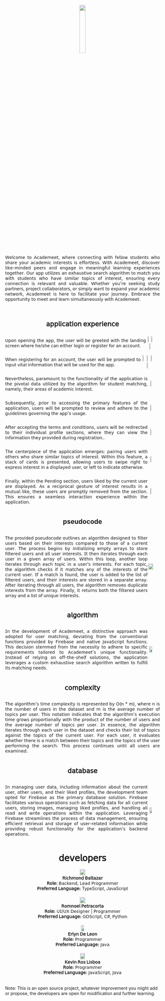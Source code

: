 <div align="center">
  <img src="https://github.com/Retchizu/Academeet/assets/116050858/5195f808-f28f-4cbf-b672-188d0ad43d17" width="20%" height="20%" style="display: block;"></img> 
</div>

<br>

<div align="center">
   <p style="text-align: justify;">𝖶𝖾𝗅𝖼𝗈𝗆𝖾 𝗍𝗈 𝖠𝖼𝖺𝖽𝖾𝗆𝖾𝖾𝗍, 𝗐𝗁𝖾𝗋𝖾 𝖼𝗈𝗇𝗇𝖾𝖼𝗍𝗂𝗇𝗀 𝗐𝗂𝗍𝗁 𝖿𝖾𝗅𝗅𝗈𝗐 𝗌𝗍𝗎𝖽𝖾𝗇𝗍𝗌 𝗐𝗁𝗈 𝗌𝗁𝖺𝗋𝖾 𝗒𝗈𝗎𝗋 𝖺𝖼𝖺𝖽𝖾𝗆𝗂𝖼 𝗂𝗇𝗍𝖾𝗋𝖾𝗌𝗍𝗌 𝗂𝗌 𝖾𝖿𝖿𝗈𝗋𝗍𝗅𝖾𝗌𝗌. 𝖶𝗂𝗍𝗁 𝖠𝖼𝖺𝖽𝖾𝗆𝖾𝖾𝗍, 𝖽𝗂𝗌𝖼𝗈𝗏𝖾𝗋 𝗅𝗂𝗄𝖾-𝗆𝗂𝗇𝖽𝖾𝖽 𝗉𝖾𝖾𝗋𝗌 𝖺𝗇𝖽 𝖾𝗇𝗀𝖺𝗀𝖾 𝗂𝗇 𝗆𝖾𝖺𝗇𝗂𝗇𝗀𝖿𝗎𝗅 𝗅𝖾𝖺𝗋𝗇𝗂𝗇𝗀 𝖾𝗑𝗉𝖾𝗋𝗂𝖾𝗇𝖼𝖾𝗌 𝗍𝗈𝗀𝖾𝗍𝗁𝖾𝗋. 𝖮𝗎𝗋 𝖺𝗉𝗉 𝗎𝗍𝗂𝗅𝗂𝗓𝖾𝗌 𝖺𝗇 𝖾𝗑𝗁𝖺𝗎𝗌𝗍𝗂𝗏𝖾 𝗌𝖾𝖺𝗋𝖼𝗁 𝖺𝗅𝗀𝗈𝗋𝗂𝗍𝗁𝗆 𝗍𝗈 𝗆𝖺𝗍𝖼𝗁 𝗒𝗈𝗎 𝗐𝗂𝗍𝗁 𝗌𝗍𝗎𝖽𝖾𝗇𝗍𝗌 𝗐𝗁𝗈 𝗁𝖺𝗏𝖾 𝗌𝗂𝗆𝗂𝗅𝖺𝗋 𝗍𝗈𝗉𝗂𝖼𝗌 𝗈𝖿 𝗂𝗇𝗍𝖾𝗋𝖾𝗌𝗍, 𝖾𝗇𝗌𝗎𝗋𝗂𝗇𝗀 𝖾𝗏𝖾𝗋𝗒 𝖼𝗈𝗇𝗇𝖾𝖼𝗍𝗂𝗈𝗇 𝗂𝗌 𝗋𝖾𝗅𝖾𝗏𝖺𝗇𝗍 𝖺𝗇𝖽 𝗏𝖺𝗅𝗎𝖺𝖻𝗅𝖾. 𝖶𝗁𝖾𝗍𝗁𝖾𝗋 𝗒𝗈𝗎'𝗋𝖾 𝗌𝖾𝖾𝗄𝗂𝗇𝗀 𝗌𝗍𝗎𝖽𝗒 𝗉𝖺𝗋𝗍𝗇𝖾𝗋𝗌, 𝗉𝗋𝗈𝗃𝖾𝖼𝗍 𝖼𝗈𝗅𝗅𝖺𝖻𝗈𝗋𝖺𝗍𝗈𝗋𝗌, 𝗈𝗋 𝗌𝗂𝗆𝗉𝗅𝗒 𝗐𝖺𝗇𝗍 𝗍𝗈 𝖾𝗑𝗉𝖺𝗇𝖽 𝗒𝗈𝗎𝗋 𝖺𝖼𝖺𝖽𝖾𝗆𝗂𝖼 𝗇𝖾𝗍𝗐𝗈𝗋𝗄, 𝖠𝖼𝖺𝖽𝖾𝗆𝖾𝖾𝗍 𝗂𝗌 𝗁𝖾𝗋𝖾 𝗍𝗈 𝖿𝖺𝖼𝗂𝗅𝗂𝗍𝖺𝗍𝖾 𝗒𝗈𝗎𝗋 𝗃𝗈𝗎𝗋𝗇𝖾𝗒. 𝖤𝗆𝖻𝗋𝖺𝖼𝖾 𝗍𝗁𝖾 𝗈𝗉𝗉𝗈𝗋𝗍𝗎𝗇𝗂𝗍𝗒 𝗍𝗈 𝗆𝖾𝖾𝗍 𝖺𝗇𝖽 𝗅𝖾𝖺𝗋𝗇 𝗌𝗂𝗆𝗎𝗅𝗍𝖺𝗇𝖾𝗈𝗎𝗌𝗅𝗒 𝗐𝗂𝗍𝗁 𝖠𝖼𝖺𝖽𝖾𝗆𝖾𝖾𝗍.</p>
</div>

<br>

<div align="center">
  <h2><b>𝖺𝗉𝗉𝗅𝗂𝖼𝖺𝗍𝗂𝗈𝗇 𝖾𝗑𝗉𝖾𝗋𝗂𝖾𝗇𝖼𝖾</b></h2>
</div>

<div align="center" style="display: flex; flex-direction: row; align-items: center; justify-content: center;">
   <p style="text-align: justify;">𝖴𝗉𝗈𝗇 𝗈𝗉𝖾𝗇𝗂𝗇𝗀 𝗍𝗁𝖾 𝖺𝗉𝗉, 𝗍𝗁𝖾 𝗎𝗌𝖾𝗋 𝗐𝗂𝗅𝗅 𝖻𝖾 𝗀𝗋𝖾𝖾𝗍𝖾𝖽 𝗐𝗂𝗍𝗁 𝗍𝗁𝖾 𝗅𝖺𝗇𝖽𝗂𝗇𝗀 𝗌𝖼𝗋𝖾𝖾𝗇 𝗐𝗁𝖾𝗋𝖾 𝗁𝖾/𝗌𝗁𝖾 𝖼𝖺𝗇 𝖾𝗂𝗍𝗁𝖾𝗋 𝗅𝗈𝗀𝗂𝗇 𝗈𝗋 𝗋𝖾𝗀𝗂𝗌𝗍𝖾𝗋 𝖿𝗈𝗋 𝖺𝗇 𝖺𝖼𝖼𝗈𝗎𝗇𝗍.</p>
   <div style="display: flex; flex-direction: row; align-items: center; justify-content: center;">
      <div style="margin-right: 20px;">
         <img src="https://github.com/Retchizu/Academeet/assets/116050858/8968f34f-4dbc-41f4-a13f-5586f54e68a5" width="30%"></img> <img src="https://github.com/Retchizu/Academeet/assets/116050858/18490050-f139-4316-8279-4318f2fe0a01" width="30%"></img> <img src="https://github.com/Retchizu/Academeet/assets/116050858/71fbf831-1f93-4cad-8553-949b0c05da21" width="30%"></img> 
      </div>
   </div>
</div>

<div align="center" style="display: flex; flex-direction: row; align-items: center; justify-content: center;">
    <br>
   <p style="text-align: justify;">When 𝗋𝖾𝗀𝗂𝗌𝗍𝖾𝗋𝗂𝗇𝗀 𝖿𝗈𝗋 𝖺𝗇 𝖺𝖼𝖼𝗈𝗎𝗇𝗍, 𝗍𝗁𝖾 𝗎𝗌𝖾𝗋 𝗐𝗂𝗅𝗅 𝖻𝖾 𝗉𝗋𝗈𝗆𝗉𝗍𝖾𝖽 𝗍𝗈 𝗂𝗇𝗉𝗎𝗍 𝗏𝗂𝗍𝖺𝗅 𝗂𝗇𝖿𝗈𝗋𝗆𝖺𝗍𝗂𝗈𝗇 𝗍𝗁𝖺𝗍 𝗐𝗂𝗅𝗅 𝖻𝖾 𝗎𝗌𝖾𝖽 𝖿𝗈𝗋 𝗍𝗁𝖾 𝖺𝗉𝗉.</p>
   <div style="display: flex; flex-direction: row; align-items: center; justify-content: center;">
      <div style="margin-right: 20px;">
         <img src="https://github.com/Retchizu/Academeet/assets/116050858/9913af8e-b3eb-4227-bdd6-119d9148d051" width="23%"></img> <img src="https://github.com/Retchizu/Academeet/assets/116050858/bf3f71fd-3874-4113-aa34-226fbd447fbe" width="23%"></img> <img src="https://github.com/Retchizu/Academeet/assets/116050858/63e8f0fd-4d33-4146-9f70-61933b68bea2" width="23%"></img> <img src="https://github.com/Retchizu/Academeet/assets/116050858/f4333c25-49d9-4680-8024-38c8d5d64858" width="23%"></img> 
      </div>
   </div>
</div>

<div align="center" style="display: flex; flex-direction: row; align-items: center; justify-content: center;">
    <br>
   <p style="text-align: justify;">𝖭𝖾𝗏𝖾𝗋𝗍𝗁𝖾𝗅𝖾𝗌𝗌, 𝗉𝖺𝗋𝖺𝗆𝗈𝗎𝗇𝗍 𝗍𝗈 𝗍𝗁𝖾 𝖿𝗎𝗇𝖼𝗍𝗂𝗈𝗇𝖺𝗅𝗂𝗍𝗒 𝗈𝖿 𝗍𝗁𝖾 𝖺𝗉𝗉𝗅𝗂𝖼𝖺𝗍𝗂𝗈𝗇 𝗂𝗌 𝗍𝗁𝖾 𝗉𝗂𝗏𝗈𝗍𝖺𝗅 𝖽𝖺𝗍𝖺 𝗎𝗍𝗂𝗅𝗂𝗓𝖾𝖽 𝖻𝗒 𝗍𝗁𝖾 𝖺𝗅𝗀𝗈𝗋𝗂𝗍𝗁𝗆 𝖿𝗈𝗋 𝗌𝗍𝗎𝖽𝖾𝗇𝗍 𝗆𝖺𝗍𝖼𝗁𝗂𝗇𝗀, 𝗇𝖺𝗆𝖾𝗅𝗒, 𝗍𝗁𝖾𝗂𝗋 𝖺𝗋𝖾𝖺𝗌 𝗈𝖿 𝖺𝖼𝖺𝖽𝖾𝗆𝗂𝖼 𝗂𝗇𝗍𝖾𝗋𝖾𝗌𝗍.</p>
   <div style="display: flex; flex-direction: row; align-items: center; justify-content: center;">
      <div style="margin-right: 20px;">
         <img src="https://github.com/Retchizu/Academeet/assets/116050858/66de1bfb-80ab-4299-8de6-6ed6c121f4e2" width="25%"></img> 
      </div>
   </div>
</div>

<div align="center" style="display: flex; flex-direction: row; align-items: center; justify-content: center;">
    <br>
   <p style="text-align: justify;">𝖲𝗎𝖻𝗌𝖾𝗊𝗎𝖾𝗇𝗍𝗅𝗒, 𝗉𝗋𝗂𝗈𝗋 𝗍𝗈 𝖺𝖼𝖼𝖾𝗌𝗌𝗂𝗇𝗀 𝗍𝗁𝖾 𝗉𝗋𝗂𝗆𝖺𝗋𝗒 𝖿𝖾𝖺𝗍𝗎𝗋𝖾𝗌 𝗈𝖿 𝗍𝗁𝖾 𝖺𝗉𝗉𝗅𝗂𝖼𝖺𝗍𝗂𝗈𝗇, 𝗎𝗌𝖾𝗋𝗌 𝗐𝗂𝗅𝗅 𝖻𝖾 𝗉𝗋𝗈𝗆𝗉𝗍𝖾𝖽 𝗍𝗈 𝗋𝖾𝗏𝗂𝖾𝗐 𝖺𝗇𝖽 𝖺𝖽𝗁𝖾𝗋𝖾 𝗍𝗈 𝗍𝗁𝖾 𝗀𝗎𝗂𝖽𝖾𝗅𝗂𝗇𝖾𝗌 𝗀𝗈𝗏𝖾𝗋𝗇𝗂𝗇𝗀 𝗍𝗁𝖾 𝖺𝗉𝗉'𝗌 𝗎𝗌𝖺𝗀𝖾.</p>
   <div style="display: flex; flex-direction: row; align-items: center; justify-content: center;">
      <div style="margin-right: 20px;">
         <img src="https://github.com/Retchizu/Academeet/assets/116050858/8f8ac2a5-39c7-419a-9740-253406445e80" width="25%"></img> 
      </div>
   </div>
</div>

<div align="center" style="display: flex; flex-direction: row; align-items: center; justify-content: center;">
    <br>
   <p style="text-align: justify;">𝖠𝖿𝗍𝖾𝗋 𝖺𝖼𝖼𝖾𝗉𝗍𝗂𝗇𝗀 𝗍𝗁𝖾 𝗍𝖾𝗋𝗆𝗌 𝖺𝗇𝖽 𝖼𝗈𝗇𝖽𝗂𝗍𝗂𝗈𝗇𝗌, 𝗎𝗌𝖾𝗋𝗌 𝗐𝗂𝗅𝗅 𝖻𝖾 𝗋𝖾𝖽𝗂𝗋𝖾𝖼𝗍𝖾𝖽 𝗍𝗈 𝗍𝗁𝖾𝗂𝗋 𝗂𝗇𝖽𝗂𝗏𝗂𝖽𝗎𝖺𝗅 𝗉𝗋𝗈𝖿𝗂𝗅𝖾 𝗌𝖾𝖼𝗍𝗂𝗈𝗇𝗌, 𝗐𝗁𝖾𝗋𝖾 𝗍𝗁𝖾𝗒 𝖼𝖺𝗇 𝗏𝗂𝖾𝗐 𝗍𝗁𝖾 𝗂𝗇𝖿𝗈𝗋𝗆𝖺𝗍𝗂𝗈𝗇 𝗍𝗁𝖾𝗒 𝗉𝗋𝗈𝗏𝗂𝖽𝖾𝖽 𝖽𝗎𝗋𝗂𝗇𝗀 𝗋𝖾𝗀𝗂𝗌𝗍𝗋𝖺𝗍𝗂𝗈𝗇..</p>
   <div style="display: flex; flex-direction: row; align-items: center; justify-content: center;">
      <div style="margin-right: 20px;">
         <img src="https://github.com/Retchizu/Academeet/assets/116050858/6abfe643-9d83-4bc0-bab2-a63f4e09315b" width="25%"></img> 
      </div>
   </div>
</div>

<div align="center" style="display: flex; flex-direction: row; align-items: center; justify-content: center;">
    <br>
   <p style="text-align: justify;">The 𝖼𝖾𝗇𝗍𝖾𝗋𝗉𝗂𝖾𝖼𝖾 𝗈𝖿 𝗍𝗁𝖾 𝖺𝗉𝗉𝗅𝗂𝖼𝖺𝗍𝗂𝗈𝗇 𝖾𝗆𝖾𝗋𝗀𝖾𝗌: 𝗉𝖺𝗂𝗋𝗂𝗇𝗀 𝗎𝗌𝖾𝗋𝗌 𝗐𝗂𝗍𝗁 𝗈𝗍𝗁𝖾𝗋𝗌 𝗐𝗁𝗈 𝗌𝗁𝖺𝗋𝖾 𝗌𝗂𝗆𝗂𝗅𝖺𝗋 𝗍𝗈𝗉𝗂𝖼𝗌 𝗈𝖿 𝗂𝗇𝗍𝖾𝗋𝖾𝗌𝗍. 𝖶𝗂𝗍𝗁𝗂𝗇 𝗍𝗁𝗂𝗌 𝖿𝖾𝖺𝗍𝗎𝗋𝖾, 𝖺 𝗌𝗍𝖺𝖼𝗄 𝗈𝖿 𝖼𝖺𝗋𝖽𝗌 𝗂𝗌 𝗉𝗋𝖾𝗌𝖾𝗇𝗍𝖾𝖽, 𝖺𝗅𝗅𝗈𝗐𝗂𝗇𝗀 𝗎𝗌𝖾𝗋𝗌 𝗍𝗈 𝗌𝗐𝗂𝗉𝖾 𝗋𝗂𝗀𝗁𝗍 𝗍𝗈 𝖾𝗑𝗉𝗋𝖾𝗌𝗌 𝗂𝗇𝗍𝖾𝗋𝖾𝗌𝗍 𝗂𝗇 𝖺 𝖽𝗂𝗌𝗉𝗅𝖺𝗒𝖾𝖽 𝗎𝗌𝖾𝗋, 𝗈𝗋 𝗅𝖾𝖿𝗍 𝗍𝗈 𝗂𝗇𝖽𝗂𝖼𝖺𝗍𝖾 𝗈𝗍𝗁𝖾𝗋𝗐𝗂𝗌𝖾.</p>
   <div style="display: flex; flex-direction: row; align-items: center; justify-content: center;">
      <div style="margin-right: 20px;">
         <img src="https://github.com/Retchizu/Academeet/assets/116050858/904dfb98-f3b8-4438-9e60-7266832f415f" width="25%"></img> 
      </div>
   </div>
</div>

<div align="center" style="display: flex; flex-direction: row; align-items: center; justify-content: center;">
    <br>
   <p style="text-align: justify;">𝖥𝗂𝗇𝖺𝗅𝗅𝗒, 𝗐𝗂𝗍𝗁𝗂𝗇 𝗍𝗁𝖾 𝖯𝖾𝗇𝖽𝗂𝗇𝗀 𝗌𝖾𝖼𝗍𝗂𝗈𝗇, 𝗎𝗌𝖾𝗋𝗌 𝗅𝗂𝗄𝖾𝖽 𝖻𝗒 𝗍𝗁𝖾 𝖼𝗎𝗋𝗋𝖾𝗇𝗍 𝗎𝗌𝖾𝗋 𝖺𝗋𝖾 𝖽𝗂𝗌𝗉𝗅𝖺𝗒𝖾𝖽. 𝖠𝗌 𝖺 𝗋𝖾𝖼𝗂𝗉𝗋𝗈𝖼𝖺𝗅 𝗀𝖾𝗌𝗍𝗎𝗋𝖾 𝗈𝖿 𝗂𝗇𝗍𝖾𝗋𝖾𝗌𝗍 𝗋𝖾𝗌𝗎𝗅𝗍𝗌 𝗂𝗇 𝖺 𝗆𝗎𝗍𝗎𝖺𝗅 𝗅𝗂𝗄𝖾, 𝗍𝗁𝖾𝗌𝖾 𝗎𝗌𝖾𝗋𝗌 𝖺𝗋𝖾 𝗉𝗋𝗈𝗆𝗉𝗍𝗅𝗒 𝗋𝖾𝗆𝗈𝗏𝖾𝖽 𝖿𝗋𝗈𝗆 𝗍𝗁𝖾 𝗌𝖾𝖼𝗍𝗂𝗈𝗇. 𝖳𝗁𝗂𝗌 𝖾𝗇𝗌𝗎𝗋𝖾𝗌 𝖺 𝗌𝖾𝖺𝗆𝗅𝖾𝗌𝗌 𝗂𝗇𝗍𝖾𝗋𝖺𝖼𝗍𝗂𝗈𝗇 𝖾𝗑𝗉𝖾𝗋𝗂𝖾𝗇𝖼𝖾 𝗐𝗂𝗍𝗁𝗂𝗇 𝗍𝗁𝖾 𝖺𝗉𝗉𝗅𝗂𝖼𝖺𝗍𝗂𝗈𝗇.</p>
   <div style="display: flex; flex-direction: row; align-items: center; justify-content: center;">
      <div style="margin-right: 20px;">
         <img src="https://github.com/Retchizu/Academeet/assets/116050858/d5b3b264-ce76-4d64-97a0-28065e474ec4" width="25%"></img> 
      </div>
   </div>
</div>

<div align="center">
  <h2><b>pseudocode</b></h2>
</div>

<div align="center" style="display: flex; flex-direction: row; align-items: center; justify-content: center;">
   <p style="text-align: justify;">𝖳𝗁𝖾 𝗉𝗋𝗈𝗏𝗂𝖽𝖾𝖽 𝗉𝗌𝖾𝗎𝖽𝗈𝖼𝗈𝖽𝖾 𝗈𝗎𝗍𝗅𝗂𝗇𝖾𝗌 𝖺𝗇 𝖺𝗅𝗀𝗈𝗋𝗂𝗍𝗁𝗆 𝖽𝖾𝗌𝗂𝗀𝗇𝖾𝖽 𝗍𝗈 𝖿𝗂𝗅𝗍𝖾𝗋 𝗎𝗌𝖾𝗋𝗌 𝖻𝖺𝗌𝖾𝖽 𝗈𝗇 𝗍𝗁𝖾𝗂𝗋 𝗂𝗇𝗍𝖾𝗋𝖾𝗌𝗍𝗌 𝖼𝗈𝗆𝗉𝖺𝗋𝖾𝖽 𝗍𝗈 𝗍𝗁𝗈𝗌𝖾 𝗈𝖿 𝖺 𝖼𝗎𝗋𝗋𝖾𝗇𝗍 𝗎𝗌𝖾𝗋. 𝖳𝗁𝖾 𝗉𝗋𝗈𝖼𝖾𝗌𝗌 𝖻𝖾𝗀𝗂𝗇𝗌 𝖻𝗒 𝗂𝗇𝗂𝗍𝗂𝖺𝗅𝗂𝗓𝗂𝗇𝗀 𝖾𝗆𝗉𝗍𝗒 𝖺𝗋𝗋𝖺𝗒𝗌 𝗍𝗈 𝗌𝗍𝗈𝗋𝖾 𝖿𝗂𝗅𝗍𝖾𝗋𝖾𝖽 𝗎𝗌𝖾𝗋𝗌 𝖺𝗇𝖽 𝖺𝗅𝗅 𝗎𝗌𝖾𝗋 𝗂𝗇𝗍𝖾𝗋𝖾𝗌𝗍𝗌. 𝖨𝗍 𝗍𝗁𝖾𝗇 𝗂𝗍𝖾𝗋𝖺𝗍𝖾𝗌 𝗍𝗁𝗋𝗈𝗎𝗀𝗁 𝖾𝖺𝖼𝗁 𝗎𝗌𝖾𝗋 𝗂𝗇 𝖺 𝗀𝗂𝗏𝖾𝗇 𝖺𝗋𝗋𝖺𝗒 𝗈𝖿 𝗎𝗌𝖾𝗋𝗌. 𝖶𝗂𝗍𝗁𝗂𝗇 𝗍𝗁𝗂𝗌 𝗅𝗈𝗈𝗉, 𝖺𝗇𝗈𝗍𝗁𝖾𝗋 𝗅𝗈𝗈𝗉 𝗂𝗍𝖾𝗋𝖺𝗍𝖾𝗌 𝗍𝗁𝗋𝗈𝗎𝗀𝗁 𝖾𝖺𝖼𝗁 𝗍𝗈𝗉𝗂𝖼 𝗂𝗇 𝖺 𝗎𝗌𝖾𝗋'𝗌 𝗂𝗇𝗍𝖾𝗋𝖾𝗌𝗍𝗌. 𝖥𝗈𝗋 𝖾𝖺𝖼𝗁 𝗍𝗈𝗉𝗂𝖼, 𝗍𝗁𝖾 𝖺𝗅𝗀𝗈𝗋𝗂𝗍𝗁𝗆 𝖼𝗁𝖾𝖼𝗄𝗌 𝗂𝖿 𝗂𝗍 𝗆𝖺𝗍𝖼𝗁𝖾𝗌 𝖺𝗇𝗒 𝗈𝖿 𝗍𝗁𝖾 𝗂𝗇𝗍𝖾𝗋𝖾𝗌𝗍𝗌 𝗈𝖿 𝗍𝗁𝖾 𝖼𝗎𝗋𝗋𝖾𝗇𝗍 𝗎𝗌𝖾𝗋. 𝖨𝖿 𝖺 𝗆𝖺𝗍𝖼𝗁 𝗂𝗌 𝖿𝗈𝗎𝗇𝖽, 𝗍𝗁𝖾 𝗎𝗌𝖾𝗋 𝗂𝗌 𝖺𝖽𝖽𝖾𝖽 𝗍𝗈 𝗍𝗁𝖾 𝗅𝗂𝗌𝗍 𝗈𝖿 𝖿𝗂𝗅𝗍𝖾𝗋𝖾𝖽 𝗎𝗌𝖾𝗋𝗌, 𝖺𝗇𝖽 𝗍𝗁𝖾𝗂𝗋 𝗂𝗇𝗍𝖾𝗋𝖾𝗌𝗍𝗌 𝖺𝗋𝖾 𝗌𝗍𝗈𝗋𝖾𝖽 𝗂𝗇 𝖺 𝗌𝖾𝗉𝖺𝗋𝖺𝗍𝖾 𝖺𝗋𝗋𝖺𝗒. 𝖠𝖿𝗍𝖾𝗋 𝗂𝗍𝖾𝗋𝖺𝗍𝗂𝗇𝗀 𝗍𝗁𝗋𝗈𝗎𝗀𝗁 𝖺𝗅𝗅 𝗎𝗌𝖾𝗋𝗌, 𝗍𝗁𝖾 𝖺𝗅𝗀𝗈𝗋𝗂𝗍𝗁𝗆 𝗋𝖾𝗆𝗈𝗏𝖾𝗌 𝖽𝗎𝗉𝗅𝗂𝖼𝖺𝗍𝖾 𝗂𝗇𝗍𝖾𝗋𝖾𝗌𝗍𝗌 𝖿𝗋𝗈𝗆 𝗍𝗁𝖾 𝖺𝗋𝗋𝖺𝗒. 𝖥𝗂𝗇𝖺𝗅𝗅𝗒, 𝗂𝗍 𝗋𝖾𝗍𝗎𝗋𝗇𝗌 𝖻𝗈𝗍𝗁 𝗍𝗁𝖾 𝖿𝗂𝗅𝗍𝖾𝗋𝖾𝖽 𝗎𝗌𝖾𝗋𝗌 𝖺𝗋𝗋𝖺𝗒 𝖺𝗇𝖽 𝖺 𝗅𝗂𝗌𝗍 𝗈𝖿 𝗎𝗇𝗂𝗊𝗎𝖾 𝗂𝗇𝗍𝖾𝗋𝖾𝗌𝗍𝗌. </p>
   <div style="display: flex; flex-direction: row; align-items: center; justify-content: center;">
      <div style="margin-right: 20px;">
         <img src="https://github.com/Retchizu/Academeet/assets/116050858/5d112a07-ab39-4fe3-933e-7cb85214b166" width="90%"></img> </img> 
      </div>
   </div>
</div>

<div align="center">
  <h2><b>𝖺𝗅𝗀𝗈𝗋𝗂𝗍𝗁𝗆</b></h2>
</div>

<div align="center" style="display: flex; flex-direction: row; align-items: center; justify-content: center;">
   <p style="text-align: justify;">𝖨𝗇 𝗍𝗁𝖾 𝖽𝖾𝗏𝖾𝗅𝗈𝗉𝗆𝖾𝗇𝗍 𝗈𝖿 𝖠𝖼𝖺𝖽𝖾𝗆𝖾𝖾𝗍, 𝖺 𝖽𝗂𝗌𝗍𝗂𝗇𝖼𝗍𝗂𝗏𝖾 𝖺𝗉𝗉𝗋𝗈𝖺𝖼𝗁 𝗐𝖺𝗌 𝖺𝖽𝗈𝗉𝗍𝖾𝖽 𝖿𝗈𝗋 𝗎𝗌𝖾𝗋 𝗆𝖺𝗍𝖼𝗁𝗂𝗇𝗀, 𝖽𝖾𝗏𝗂𝖺𝗍𝗂𝗇𝗀 𝖿𝗋𝗈𝗆 𝗍𝗁𝖾 𝖼𝗈𝗇𝗏𝖾𝗇𝗍𝗂𝗈𝗇𝖺𝗅 functions 𝗉𝗋𝗈𝗏𝗂𝖽𝖾𝖽 𝖻𝗒 𝖥𝗂𝗋𝖾𝖻𝖺𝗌𝖾 𝖺𝗇𝖽 𝗇𝖺𝗍𝗂𝗏𝖾 𝖩𝖺𝗏𝖺𝖲𝖼𝗋𝗂𝗉𝗍 𝖿𝗎𝗇𝖼𝗍𝗂𝗈𝗇𝗌. 𝖳𝗁𝗂𝗌 𝖽𝖾𝖼𝗂𝗌𝗂𝗈𝗇 𝗌𝗍𝖾𝗆𝗆𝖾𝖽 𝖿𝗋𝗈𝗆 𝗍𝗁𝖾 𝗇𝖾𝖼𝖾𝗌𝗌𝗂𝗍𝗒 𝗍𝗈 𝖺𝖽𝗁𝖾𝗋𝖾 𝗍𝗈 𝗌𝗉𝖾𝖼𝗂𝖿𝗂𝖼 𝗋𝖾𝗊𝗎𝗂𝗋𝖾𝗆𝖾𝗇𝗍𝗌 𝗍𝖺𝗂𝗅𝗈𝗋𝖾𝖽 𝗍𝗈 𝖠𝖼𝖺𝖽𝖾𝗆𝖾𝖾𝗍'𝗌 𝗎𝗇𝗂𝗊𝗎𝖾 𝖿𝗎𝗇𝖼𝗍𝗂𝗈𝗇𝖺𝗅𝗂𝗍𝗒. 𝖨𝗇𝗌𝗍𝖾𝖺𝖽 𝗈𝖿 𝗋𝖾𝗅𝗒𝗂𝗇𝗀 𝗈𝗇 𝗈𝖿𝖿-𝗍𝗁𝖾-𝗌𝗁𝖾𝗅𝖿 𝗌𝗈𝗅𝗎𝗍𝗂𝗈𝗇𝗌, 𝗍𝗁𝖾 𝖺𝗉𝗉𝗅𝗂𝖼𝖺𝗍𝗂𝗈𝗇 𝗅𝖾𝗏𝖾𝗋𝖺𝗀𝖾𝗌 𝖺 𝖼𝗎𝗌𝗍𝗈𝗆 𝖾𝗑𝗁𝖺𝗎𝗌𝗍𝗂𝗏𝖾 𝗌𝖾𝖺𝗋𝖼𝗁 𝖺𝗅𝗀𝗈𝗋𝗂𝗍𝗁𝗆 written 𝗍𝗈 𝖿𝗎𝗅𝖿𝗂𝗅𝗅 𝗂𝗍𝗌 𝗆𝖺𝗍𝖼𝗁𝗂𝗇𝗀 𝗇𝖾𝖾𝖽𝗌.</p>
   <div style="display: flex; flex-direction: row; align-items: center; justify-content: center;">
      <div style="margin-right: 20px;">
         <img src="https://github.com/Retchizu/Academeet/assets/116050858/346511fd-89d1-4027-822a-0e6bf5854176" width="70%", height="50%"></img> 
      </div>
   </div>
</div>

<div align="center">
  <h2><b>𝖼𝗈𝗆𝗉𝗅𝖾𝗑𝗂𝗍𝗒</b></h2>
</div>
    

    
<div align="center" style="display: flex; flex-direction: row; align-items: center; justify-content: center;">
   <p style="text-align: justify;">𝖳𝗁𝖾 𝖺𝗅𝗀𝗈𝗋𝗂𝗍𝗁𝗆'𝗌 𝗍𝗂𝗆𝖾 𝖼𝗈𝗆𝗉𝗅𝖾𝗑𝗂𝗍𝗒 𝗂𝗌 𝗋𝖾𝗉𝗋𝖾𝗌𝖾𝗇𝗍𝖾𝖽 𝖻𝗒 𝖮(𝗇 * 𝗆), 𝗐𝗁𝖾𝗋𝖾 𝗇 𝗂𝗌 𝗍𝗁𝖾 𝗇𝗎𝗆𝖻𝖾𝗋 𝗈𝖿 𝗎𝗌𝖾𝗋𝗌 𝗂𝗇 𝗍𝗁𝖾 𝖽𝖺𝗍𝖺𝗌𝖾𝗍 𝖺𝗇𝖽 𝗆 𝗂𝗌 𝗍𝗁𝖾 𝖺𝗏𝖾𝗋𝖺𝗀𝖾 𝗇𝗎𝗆𝖻𝖾𝗋 𝗈𝖿 𝗍𝗈𝗉𝗂𝖼𝗌 𝗉𝖾𝗋 𝗎𝗌𝖾𝗋. 𝖳𝗁𝗂𝗌 𝗇𝗈𝗍𝖺𝗍𝗂𝗈𝗇 𝗂𝗇𝖽𝗂𝖼𝖺𝗍𝖾𝗌 𝗍𝗁𝖺𝗍 𝗍𝗁𝖾 𝖺𝗅𝗀𝗈𝗋𝗂𝗍𝗁𝗆'𝗌 𝖾𝗑𝖾𝖼𝗎𝗍𝗂𝗈𝗇 𝗍𝗂𝗆𝖾 𝗀𝗋𝗈𝗐𝗌 𝗉𝗋𝗈𝗉𝗈𝗋𝗍𝗂𝗈𝗇𝖺𝗅𝗅𝗒 𝗐𝗂𝗍𝗁 𝗍𝗁𝖾 𝗉𝗋𝗈𝖽𝗎𝖼𝗍 𝗈𝖿 𝗍𝗁𝖾 𝗇𝗎𝗆𝖻𝖾𝗋 𝗈𝖿 𝗎𝗌𝖾𝗋𝗌 𝖺𝗇𝖽 𝗍𝗁𝖾 𝖺𝗏𝖾𝗋𝖺𝗀𝖾 𝗇𝗎𝗆𝖻𝖾𝗋 𝗈𝖿 𝗍𝗈𝗉𝗂𝖼𝗌 𝗉𝖾𝗋 𝗎𝗌𝖾𝗋. 𝖨𝗇 𝖾𝗌𝗌𝖾𝗇𝖼𝖾, 𝗍𝗁𝖾 𝖺𝗅𝗀𝗈𝗋𝗂𝗍𝗁𝗆 𝗂𝗍𝖾𝗋𝖺𝗍𝖾𝗌 𝗍𝗁𝗋𝗈𝗎𝗀𝗁 𝖾𝖺𝖼𝗁 𝗎𝗌𝖾𝗋 𝗂𝗇 𝗍𝗁𝖾 𝖽𝖺𝗍𝖺𝗌𝖾𝗍 𝖺𝗇𝖽 𝖼𝗁𝖾𝖼𝗄𝗌 𝗍𝗁𝖾𝗂𝗋 𝗅𝗂𝗌𝗍 𝗈𝖿 𝗍𝗈𝗉𝗂𝖼𝗌 𝖺𝗀𝖺𝗂𝗇𝗌𝗍 𝗍𝗁𝖾 𝗍𝗈𝗉𝗂𝖼𝗌 𝗈𝖿 𝗍𝗁𝖾 𝖼𝗎𝗋𝗋𝖾𝗇𝗍 𝗎𝗌𝖾𝗋. 𝖥𝗈𝗋 𝖾𝖺𝖼𝗁 𝗎𝗌𝖾𝗋, 𝗂𝗍 𝖾𝗏𝖺𝗅𝗎𝖺𝗍𝖾𝗌 𝗐𝗁𝖾𝗍𝗁𝖾𝗋 𝗍𝗁𝖾𝗋𝖾 𝗂𝗌 𝖺 𝗆𝖺𝗍𝖼𝗁 𝖻𝖾𝗍𝗐𝖾𝖾𝗇 𝗍𝗁𝖾𝗂𝗋 𝗍𝗈𝗉𝗂𝖼𝗌 𝖺𝗇𝖽 𝗍𝗁𝖾 𝗍𝗈𝗉𝗂𝖼𝗌 𝗈𝖿 𝗍𝗁𝖾 𝗎𝗌𝖾𝗋 𝗉𝖾𝗋𝖿𝗈𝗋𝗆𝗂𝗇𝗀 𝗍𝗁𝖾 𝗌𝖾𝖺𝗋𝖼𝗁. 𝖳𝗁𝗂𝗌 𝗉𝗋𝗈𝖼𝖾𝗌𝗌 𝖼𝗈𝗇𝗍𝗂𝗇𝗎𝖾𝗌 𝗎𝗇𝗍𝗂𝗅 𝖺𝗅𝗅 𝗎𝗌𝖾𝗋𝗌 𝖺𝗋𝖾 𝖾𝗑𝖺𝗆𝗂𝗇𝖾𝖽.</p>
</div>

<div align="center">
  <h2><b>𝖽𝖺𝗍𝖺𝖻𝖺𝗌𝖾</b></h2>
</div>


<div align="center" style="display: flex; flex-direction: row; align-items: center; justify-content: center;">
   <p style="text-align: justify;">𝖨𝗇 𝗆𝖺𝗇𝖺𝗀𝗂𝗇𝗀 𝗎𝗌𝖾𝗋 𝖽𝖺𝗍𝖺, 𝗂𝗇𝖼𝗅𝗎𝖽𝗂𝗇𝗀 𝗂𝗇𝖿𝗈𝗋𝗆𝖺𝗍𝗂𝗈𝗇 𝖺𝖻𝗈𝗎𝗍 𝗍𝗁𝖾 𝖼𝗎𝗋𝗋𝖾𝗇𝗍 𝗎𝗌𝖾𝗋, 𝗈𝗍𝗁𝖾𝗋 𝗎𝗌𝖾𝗋𝗌, 𝖺𝗇𝖽 𝗍𝗁𝖾𝗂𝗋 𝗅𝗂𝗄𝖾𝖽 𝗉𝗋𝗈𝖿𝗂𝗅𝖾𝗌, 𝗍𝗁𝖾 𝖽𝖾𝗏𝖾𝗅𝗈𝗉𝗆𝖾𝗇𝗍 𝗍𝖾𝖺𝗆 𝗈𝗉𝗍𝖾𝖽 𝖿𝗈𝗋 𝖥𝗂𝗋𝖾𝖻𝖺𝗌𝖾 𝖺𝗌 𝗍𝗁𝖾 𝗉𝗋𝗂𝗆𝖺𝗋𝗒 𝖽𝖺𝗍𝖺𝖻𝖺𝗌𝖾 𝗌𝗈𝗅𝗎𝗍𝗂𝗈𝗇. 𝖥𝗂𝗋𝖾𝖻𝖺𝗌𝖾 𝖿𝖺𝖼𝗂𝗅𝗂𝗍𝖺𝗍𝖾𝗌 𝗏𝖺𝗋𝗂𝗈𝗎𝗌 𝗈𝗉𝖾𝗋𝖺𝗍𝗂𝗈𝗇𝗌 𝗌𝗎𝖼𝗁 𝖺𝗌 𝖿𝖾𝗍𝖼𝗁𝗂𝗇𝗀 𝖽𝖺𝗍𝖺 𝖿𝗈𝗋 𝖺𝗅𝗅 𝖼𝗎𝗋𝗋𝖾𝗇𝗍 𝗎𝗌𝖾𝗋𝗌, 𝗌𝗍𝗈𝗋𝗂𝗇𝗀 𝗂𝗆𝖺𝗀𝖾𝗌, 𝗆𝖺𝗇𝖺𝗀𝗂𝗇𝗀 𝗅𝗂𝗄𝖾𝖽 𝗉𝗋𝗈𝖿𝗂𝗅𝖾𝗌, 𝖺𝗇𝖽 𝗁𝖺𝗇𝖽𝗅𝗂𝗇𝗀 𝖺𝗅𝗅 𝗋𝖾𝖺𝖽 𝖺𝗇𝖽 𝗐𝗋𝗂𝗍𝖾 𝗈𝗉𝖾𝗋𝖺𝗍𝗂𝗈𝗇𝗌 𝗐𝗂𝗍𝗁𝗂𝗇 𝗍𝗁𝖾 𝖺𝗉𝗉𝗅𝗂𝖼𝖺𝗍𝗂𝗈𝗇. 𝖫𝖾𝗏𝖾𝗋𝖺𝗀𝗂𝗇𝗀 𝖥𝗂𝗋𝖾𝖻𝖺𝗌𝖾 𝗌𝗍𝗋𝖾𝖺𝗆𝗅𝗂𝗇𝖾𝗌 𝗍𝗁𝖾 𝗉𝗋𝗈𝖼𝖾𝗌𝗌 𝗈𝖿 𝖽𝖺𝗍𝖺 𝗆𝖺𝗇𝖺𝗀𝖾𝗆𝖾𝗇𝗍, 𝖾𝗇𝗌𝗎𝗋𝗂𝗇𝗀 𝖾𝖿𝖿𝗂𝖼𝗂𝖾𝗇𝗍 𝗋𝖾𝗍𝗋𝗂𝖾𝗏𝖺𝗅 𝖺𝗇𝖽 𝗌𝗍𝗈𝗋𝖺𝗀𝖾 𝗈𝖿 𝗎𝗌𝖾𝗋-𝗋𝖾𝗅𝖺𝗍𝖾𝖽 𝗂𝗇𝖿𝗈𝗋𝗆𝖺𝗍𝗂𝗈𝗇 𝗐𝗁𝗂𝗅𝖾 𝗉𝗋𝗈𝗏𝗂𝖽𝗂𝗇𝗀 𝗋𝗈𝖻𝗎𝗌𝗍 𝖿𝗎𝗇𝖼𝗍𝗂𝗈𝗇𝖺𝗅𝗂𝗍𝗒 𝖿𝗈𝗋 𝗍𝗁𝖾 𝖺𝗉𝗉𝗅𝗂𝖼𝖺𝗍𝗂𝗈𝗇'𝗌 𝖻𝖺𝖼𝗄𝖾𝗇𝖽 𝗈𝗉𝖾𝗋𝖺𝗍𝗂𝗈𝗇𝗌.</p>
   <div style="display: flex; flex-direction: row; align-items: center; justify-content: center;">
      <div style="margin-right: 20px;">
         <img src="https://github.com/Retchizu/Academeet/assets/116050858/41058806-93cd-475a-ba82-5ef4cd4e9c6a" width="60%"></img> 
      </div>
   </div>
</div>

<div align="center">
  <h1><b>𝖽𝖾𝗏𝖾𝗅𝗈𝗉𝖾𝗋𝗌</b></h1>
  <div style="display: flex; flex-direction: column; align-items: center;">
    <div style="display: flex; flex-direction: column; align-items: center; margin-bottom: 20px;">
      <img src="https://github.com/Retchizu/Academeet/assets/116050858/769d9dd2-807f-491e-88ff-d780968ef22b" width="25%"></img> 
      <div style="text-align: center;">
        <b>𝖱𝗂𝖼𝗁𝗆𝗈𝗇𝖽 𝖡𝖺𝗅𝗍𝖺𝗓𝖺𝗋</b><br>
        <b>𝖱𝗈𝗅𝖾:</b> 𝖡𝖺𝖼𝗄𝖾𝗇𝖽, 𝖫𝖾𝖺𝖽 𝖯𝗋𝗈𝗀𝗋𝖺𝗆𝗆𝖾𝗋<br>
        <b>𝖯𝗋𝖾𝖿𝖾𝗋𝗋𝖾𝖽 𝖫𝖺𝗇𝗀𝗎𝖺𝗀𝖾:</b> TypeScript, JavaScript
      </div>
    </div>
    <div style="display: flex; flex-direction: column; align-items: center; margin-bottom: 20px;">
      <img src="https://github.com/Retchizu/Academeet/assets/116050858/29f9ab5f-10d6-4125-a3fa-d91b68a9a7b7" width="25%"></img> 
      <div style="text-align: center;">
        <b>𝖱𝗈𝗆𝗇𝗈𝖾𝗅 𝖯𝖾𝗍𝗋𝖺𝖼𝗈𝗋𝗍𝖺</b><br>
        <b>𝖱𝗈𝗅𝖾:</b> 𝖴𝖨/𝖴𝖷 𝖣𝖾𝗌𝗂𝗀𝗇𝖾𝗋 | 𝖯𝗋𝗈𝗀𝗋𝖺𝗆𝗆𝖾𝗋<br>
        <b>𝖯𝗋𝖾𝖿𝖾𝗋𝗋𝖾𝖽 𝖫𝖺𝗇𝗀𝗎𝖺𝗀𝖾:</b> 𝖦𝖣𝖲𝖼𝗋𝗂𝗉𝗍, 𝖢#, 𝖯𝗒𝗍𝗁𝗈𝗇
      </div>
    </div>
    <div style="display: flex; flex-direction: column; align-items: center; margin-bottom: 20px;">
      <img src="https://github.com/Retchizu/Academeet/assets/116050858/c74b458c-c1ab-4e61-8d95-1952de7bb80a" width="25%"></img> 
      <div style="text-align: center;">
        <b>𝖤𝗋𝗅𝗒𝗇 𝖣𝖾 𝖫𝖾𝗈𝗇</b><br>
        <b>𝖱𝗈𝗅𝖾:</b> 𝖯𝗋𝗈𝗀𝗋𝖺𝗆𝗆𝖾𝗋<br>
        <b>𝖯𝗋𝖾𝖿𝖾𝗋𝗋𝖾𝖽 𝖫𝖺𝗇𝗀𝗎𝖺𝗀𝖾:</b> 𝖩𝖺𝗏𝖺
      </div>
    </div>
    <div style="display: flex; flex-direction: column; align-items: center; margin-bottom: 20px;">
      <img src="https://github.com/Retchizu/Academeet/assets/116050858/fedea74e-e94d-4105-bb11-d5e925a43712" width="25%"></img> 
      <div style="text-align: center;">
        <b>𝖪𝖾𝗏𝗂𝗇 𝖱𝗈𝗌 𝖫𝗂𝗌𝖻𝗈𝖺</b><br>
        <b>𝖱𝗈𝗅𝖾:</b> 𝖯𝗋𝗈𝗀𝗋𝖺𝗆𝗆𝖾𝗋<br>
        <b>𝖯𝗋𝖾𝖿𝖾𝗋𝗋𝖾𝖽 𝖫𝖺𝗇𝗀𝗎𝖺𝗀𝖾:</b> 𝖩𝖺𝗏𝖺𝖲𝖼𝗋𝗂𝗉𝗍, 𝖩𝖺𝗏𝖺
      </div>
    </div>
  </div>
</div>

Note: This is an open source project, whatever improvement you might add or propose, the developers are open for modification and further learning.
